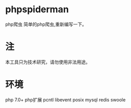 # phpspiderman
php爬虫
简单的php爬虫,重新编写一下。

# 注
本工具只为技术研究，请勿使用非法用途。

# 环境
 php 7.0+
 php扩展
   pcntl
   libevent
   posix
 mysql
 redis
 swoole

